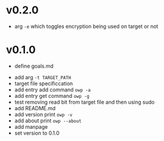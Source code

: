 # v0.2.0

- arg `-e` which toggles encryption being used on target or not

# v0.1.0

+ define goals.md
- add arg `-t TARGET_PATH`
- target file specificcation
- add entry add command `owp -a`
- add entry get command `owp -g`
- test removing read bit from target file and then using sudo
- add README.md
- add version print `owp -v`
- add about print `owp --about`
- add manpage
- set version to 0.1.0
